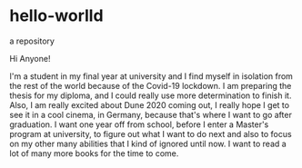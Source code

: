 # hello-worlld
a repository

Hi Anyone!

I'm a student in my final year at university and I find myself in isolation from the rest of the world because of the Covid-19 lockdown. I am preparing the thesis for my diploma, and I could really use more determination to finish it. Also, I am really excited about Dune 2020 coming out, I really hope I get to see it in a cool cinema, in Germany, because that's where I want to go after graduation. I want one year off from school, before I enter a Master's program at university, to figure out what I want to do next and also to focus on my other many abilities that I kind of ignored until now. I want to read a lot of many more books for the time to come. 
